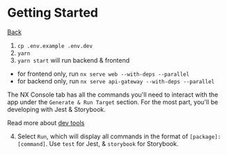 # Getting Started

[Back](../README.md)

1. `cp .env.example .env.dev`
2. `yarn`
3. `yarn start` will run backend & frontend
  - for frontend only, run `nx serve web --with-deps --parallel`
  - for backend only, run `nx serve api-gateway --with-deps --parallel`

The NX Console tab has all the commands you'll need to interact with the app under the `Generate & Run Target` section. For the most part, you'll be developing with Jest & Storybook.

Read more about [dev tools](devtools.md)

4. Select `Run`, which will display all commands in the format of `[package]:[command]`. Use `test` for Jest, & `storybook` for Storybook.